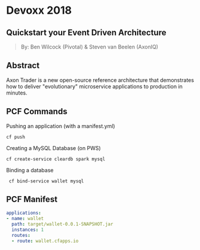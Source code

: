 # Devoxx 2018

## Quickstart your Event Driven Architecture

> By: Ben Wilcock (Pivotal) & Steven van Beelen (AxonIQ)

## Abstract

Axon Trader is a new open-source reference architecture that demonstrates how to deliver "evolutionary" microservice applications to production in minutes. 


## PCF Commands

Pushing an application (with a manifest.yml)

`cf push`

Creating a MySQL Database (on PWS)

`cf create-service cleardb spark mysql`

Binding a database

` cf bind-service wallet mysql`

## PCF Manifest

```yaml
applications:
- name: wallet
  path: target/wallet-0.0.1-SNAPSHOT.jar
  instances: 1
  routes:
  - route: wallet.cfapps.io
```